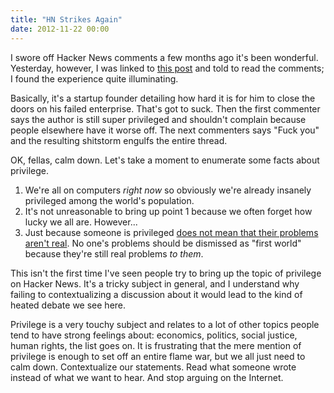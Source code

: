 ```yaml
---
title: "HN Strikes Again"
date: 2012-11-22 00:00
---
```


<p>I swore off Hacker News comments a few months ago it's been wonderful. Yesterday, however, I was linked to <a href="http://news.ycombinator.com/item?id=4811922">this post</a> and told to read the comments; I found the experience quite illuminating. </p>

<p>Basically, it's a startup founder detailing how hard it is for him to close the doors on his failed enterprise. That's got to suck. Then the first commenter says the author is still super privileged and shouldn't complain because people elsewhere have it worse off.  The next commenters says "Fuck you" and the resulting shitstorm engulfs the entire thread.</p>

<p>OK, fellas, calm down. Let's take a moment to enumerate some facts about privilege.</p>

<ol>

<li>We're all on computers <em>right now</em> so obviously we're already insanely privileged among the world's population. </li>

<li>It's not unreasonable to bring up point 1 because we often forget how lucky we all are. However...</li>

<li>Just because someone is privileged <a href="http://ashfurrow.com/blog/the-distress-of-the-privileged">does not mean that their problems aren't real</a>. No one's problems should be dismissed as "first world" because they're still real problems <em>to them</em>.</li>

</ol>

<p>This isn't the first time I've seen people try to bring up the topic of privilege on Hacker News. It's a tricky subject in general, and I understand why failing to contextualizing a discussion about it would lead to the kind of heated debate we see here. </p>

<p>Privilege is a very touchy subject and relates to a lot of other topics people tend to have strong feelings about: economics, politics, social justice, human rights, the list goes on. It is frustrating that the mere mention of privilege is enough to set off an entire flame war, but we all just need to calm down. Contextualize our statements. Read what someone wrote instead of what we want to hear. And stop arguing on the Internet.</p>

<!-- more -->

